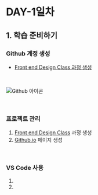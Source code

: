 # DAY-1일차 

## 1. 학습 준비하기
### Github 계정 생성
- [Front end Design Class 과정 생성](https://github.com/blossomy87/Front-end-Design-class)

<br>

![Github 아이콘](https://github.githubassets.com/images/modules/logos_page/GitHub-Mark.png)

<br>

### 프로젝트  관리

1. [Front end Design Class](https://github.com/blossomy87/Front-end-Design-class) 과정 생성
1. [Github.io](https://github.com/blossomy87/blossomy87.github.io) 페이지 생성

<br>

### VS Code 사용

1.
1.